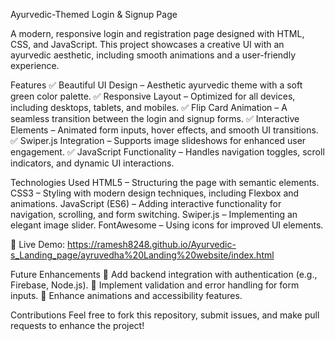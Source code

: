 Ayurvedic-Themed Login & Signup Page

A modern, responsive login and registration page designed with HTML, CSS, and JavaScript. This project showcases a creative UI with an ayurvedic aesthetic, including smooth animations and a user-friendly experience.

Features
✅ Beautiful UI Design – Aesthetic ayurvedic theme with a soft green color palette.
✅ Responsive Layout – Optimized for all devices, including desktops, tablets, and mobiles.
✅ Flip Card Animation – A seamless transition between the login and signup forms.
✅ Interactive Elements – Animated form inputs, hover effects, and smooth UI transitions.
✅ Swiper.js Integration – Supports image slideshows for enhanced user engagement.
✅ JavaScript Functionality – Handles navigation toggles, scroll indicators, and dynamic UI interactions.

Technologies Used
HTML5 – Structuring the page with semantic elements.
CSS3 – Styling with modern design techniques, including Flexbox and animations.
JavaScript (ES6) – Adding interactive functionality for navigation, scrolling, and form switching.
Swiper.js – Implementing an elegant image slider.
FontAwesome – Using icons for improved UI elements.

🚀 Live Demo: https://ramesh8248.github.io/Ayurvedic-s_Landing_page/ayruvedha%20Landing%20website/index.html

Future Enhancements
🔹 Add backend integration with authentication (e.g., Firebase, Node.js).
🔹 Implement validation and error handling for form inputs.
🔹 Enhance animations and accessibility features.

Contributions
Feel free to fork this repository, submit issues, and make pull requests to enhance the project!
